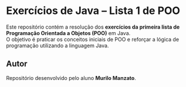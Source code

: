 # Exercícios de Java – Lista 1 de POO

Este repositório contém a resolução dos **exercícios da primeira lista de Programação Orientada a Objetos (POO)** em Java.  
O objetivo é praticar os conceitos iniciais de POO e reforçar a lógica de programação utilizando a linguagem Java. 

## Autor
Repositório desenvolvido pelo aluno **Murilo Manzato**.
